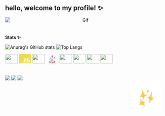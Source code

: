 ## hello, welcome to my profile! ✨

<div  style="display: flex" align="center" >
<img src="bfd4bb1d9c46275debde227178855ab7.gif" alt="Gif" width="650px"  >
</div>

#

<b>Stats ✨</b>

   
![Anurag's GitHub stats](https://github-readme-stats.vercel.app/api?username=MaryChriss&show_icons=true&theme=omni)
![Top Langs](https://github-readme-stats.vercel.app/api/top-langs/?username=MaryChriss&layout=compact&theme=omni)

<div style="display: inline-block">
  <img align="center" height="30" width="40" src="https://cdn.jsdelivr.net/gh/devicons/devicon@latest/icons/react/react-original.svg" />
  <img align="center" height="30" width="40" src="https://raw.githubusercontent.com/devicons/devicon/master/icons/javascript/javascript-plain.svg">
  <img align="center" height="30" width="40" src="https://cdn.jsdelivr.net/gh/devicons/devicon@latest/icons/sass/sass-original.svg" />
  <img align="center" height="30" width="40" src="https://raw.githubusercontent.com/devicons/devicon/master/icons/java/java-original-wordmark.svg"> 
  <img align="center" height="30" width="40" src="https://cdn.jsdelivr.net/gh/devicons/devicon@latest/icons/angular/angular-original.svg" />
  <img align="center" height="30" width="40" src="https://cdn.jsdelivr.net/gh/devicons/devicon@latest/icons/figma/figma-original.svg" />
  <img align="center" height="30" width="40" src="https://cdn.jsdelivr.net/gh/devicons/devicon@latest/icons/git/git-original.svg" />
  <img align="center" height="30" width="40" src="https://cdn.jsdelivr.net/gh/devicons/devicon@latest/icons/sqldeveloper/sqldeveloper-original.svg" />
  
          
          
</div>


#


<div> 
  <a href="https://www.instagram.com/mariana_christina_/" target="_blank"><img src="https://img.shields.io/badge/-Instagram-%23E4405F?style=for-the-badge&logo=instagram&logoColor=white&color=e36eb2" target="_blank"></a>
  <a href = "mailto:mariana.chris.cmf@gmail.com"><img src="https://img.shields.io/badge/-Gmail-%23333?style=for-the-badge&logo=gmail&logoColor=white&color=e36eb2" target="_blank"></a>
  <a href="https://www.linkedin.com/in/mariana-fernandes-92690425a/" target="_blank"><img src="https://img.shields.io/badge/-LinkedIn-%230077B5?style=for-the-badge&logo=linkedin&logoColor=white&color=e36eb2" target="_blank"></a> 
  
</div>

<div>
   <img align="right" src="0c2885eeddccd12beee617c5bc4109b7.gif" height=100px/>
</div>
